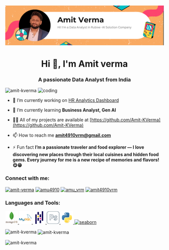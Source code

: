 ![logo](https://github.com/Amit-KVerma/Amit-KVerma/blob/main/snapshot_banner.png)
<h1 align="center">Hi 👋, I'm Amit verma</h1>
<h3 align="center">A passionate Data Analyst from India</h3>

<img align="right" alt="coding" width="400" src="https://user-images.githubusercontent.com/55389276/140866485-8fb1c876-9a8f-4d6a-98dc-08c4981eaf70.gif">

<p align="left"> <img src="https://komarev.com/ghpvc/?username=amit-kverma&label=Profile%20views&color=0e75b6&style=flat" alt="amit-kverma" /> </p>

- 🔭 I’m currently working on [HR Analytics Dashboard](https://github.com/Amit-KVerma/HR_Analytics_Dashboard)

- 🌱 I’m currently learning **Business Analyst, Gen AI**

- 👨‍💻 All of my projects are available at [https://github.com/Amit-KVerma](https://github.com/Amit-KVerma)

- 📫 How to reach me **amit4910vrm@gmail.com**

- ⚡ Fun fact **I’m a passionate traveler and food explorer — I love discovering new places through their local cuisines and hidden food gems. Every journey for me is a new recipe of memories and flavors!😋😁**

<h3 align="left">Connect with me:</h3>
<p align="left">
<a href="https://linkedin.com/in/amit-verma" target="blank"><img align="center" src="https://raw.githubusercontent.com/rahuldkjain/github-profile-readme-generator/master/src/images/icons/Social/linked-in-alt.svg" alt="amit-verma" height="30" width="40" /></a>
<a href="https://kaggle.com/amu4910" target="blank"><img align="center" src="https://raw.githubusercontent.com/rahuldkjain/github-profile-readme-generator/master/src/images/icons/Social/kaggle.svg" alt="amu4910" height="30" width="40" /></a>
<a href="https://instagram.com/amu_vrm" target="blank"><img align="center" src="https://raw.githubusercontent.com/rahuldkjain/github-profile-readme-generator/master/src/images/icons/Social/instagram.svg" alt="amu_vrm" height="30" width="40" /></a>
<a href="https://www.hackerrank.com/amit4910vrm" target="blank"><img align="center" src="https://raw.githubusercontent.com/rahuldkjain/github-profile-readme-generator/master/src/images/icons/Social/hackerrank.svg" alt="amit4910vrm" height="30" width="40" /></a>
</p>

<h3 align="left">Languages and Tools:</h3>
<p align="left"> <a href="https://www.mongodb.com/" target="_blank" rel="noreferrer"> <img src="https://raw.githubusercontent.com/devicons/devicon/master/icons/mongodb/mongodb-original-wordmark.svg" alt="mongodb" width="40" height="40"/> </a> <a href="https://www.mysql.com/" target="_blank" rel="noreferrer"> <img src="https://raw.githubusercontent.com/devicons/devicon/master/icons/mysql/mysql-original-wordmark.svg" alt="mysql" width="40" height="40"/> </a> <a href="https://pandas.pydata.org/" target="_blank" rel="noreferrer"> <img src="https://raw.githubusercontent.com/devicons/devicon/2ae2a900d2f041da66e950e4d48052658d850630/icons/pandas/pandas-original.svg" alt="pandas" width="40" height="40"/> </a> <a href="https://www.photoshop.com/en" target="_blank" rel="noreferrer"> <img src="https://raw.githubusercontent.com/devicons/devicon/master/icons/photoshop/photoshop-line.svg" alt="photoshop" width="40" height="40"/> </a> <a href="https://www.python.org" target="_blank" rel="noreferrer"> <img src="https://raw.githubusercontent.com/devicons/devicon/master/icons/python/python-original.svg" alt="python" width="40" height="40"/> </a> <a href="https://seaborn.pydata.org/" target="_blank" rel="noreferrer"> <img src="https://seaborn.pydata.org/_images/logo-mark-lightbg.svg" alt="seaborn" width="40" height="40"/> </a> </p>

<p><img align="left" src="https://github-readme-stats.vercel.app/api/top-langs?username=amit-kverma&show_icons=true&locale=en&layout=compact" alt="amit-kverma" /></p>

<p>&nbsp;<img align="center" src="https://github-readme-stats.vercel.app/api?username=amit-kverma&show_icons=true&locale=en" alt="amit-kverma" /></p>

<p><img align="center" src="https://github-readme-streak-stats.herokuapp.com/?user=amit-kverma&" alt="amit-kverma" /></p>

<!--
**Amit-KVerma/Amit-KVerma** is a ✨ _special_ ✨ repository because its `README.md` (this file) appears on your GitHub profile.

Here are some ideas to get you started:

- 🔭 I’m currently working on ...
- 🌱 I’m currently learning ...
- 👯 I’m looking to collaborate on ...
- 🤔 I’m looking for help with ...
- 💬 Ask me about ...
- 📫 How to reach me: ...
- 😄 Pronouns: ...
- ⚡ Fun fact: ...
-->
